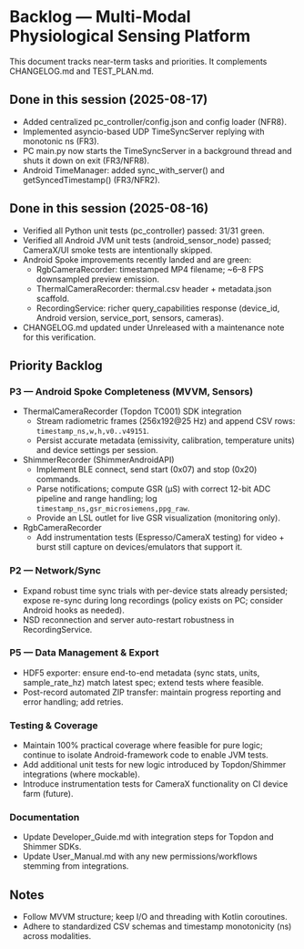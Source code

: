 # Backlog — Multi-Modal Physiological Sensing Platform

This document tracks near-term tasks and priorities. It complements CHANGELOG.md and TEST_PLAN.md.

## Done in this session (2025-08-17)
- Added centralized pc_controller/config.json and config loader (NFR8).
- Implemented asyncio-based UDP TimeSyncServer replying with monotonic ns (FR3).
- PC main.py now starts the TimeSyncServer in a background thread and shuts it down on exit (FR3/NFR8).
- Android TimeManager: added sync_with_server() and getSyncedTimestamp() (FR3/NFR2).

## Done in this session (2025-08-16)
- Verified all Python unit tests (pc_controller) passed: 31/31 green.
- Verified all Android JVM unit tests (android_sensor_node) passed; CameraX/UI smoke tests are intentionally skipped.
- Android Spoke improvements recently landed and are green:
  - RgbCameraRecorder: timestamped MP4 filename; ~6–8 FPS downsampled preview emission.
  - ThermalCameraRecorder: thermal.csv header + metadata.json scaffold.
  - RecordingService: richer query_capabilities response (device_id, Android version, service_port, sensors, cameras).
- CHANGELOG.md updated under Unreleased with a maintenance note for this verification.

## Priority Backlog

### P3 — Android Spoke Completeness (MVVM, Sensors)
- ThermalCameraRecorder (Topdon TC001) SDK integration
  - Stream radiometric frames (256x192@25 Hz) and append CSV rows: `timestamp_ns,w,h,v0..v49151`.
  - Persist accurate metadata (emissivity, calibration, temperature units) and device settings per session.
- ShimmerRecorder (ShimmerAndroidAPI)
  - Implement BLE connect, send start (0x07) and stop (0x20) commands.
  - Parse notifications; compute GSR (μS) with correct 12-bit ADC pipeline and range handling; log `timestamp_ns,gsr_microsiemens,ppg_raw`.
  - Provide an LSL outlet for live GSR visualization (monitoring only).
- RgbCameraRecorder
  - Add instrumentation tests (Espresso/CameraX testing) for video + burst still capture on devices/emulators that support it.

### P2 — Network/Sync
- Expand robust time sync trials with per-device stats already persisted; expose re-sync during long recordings (policy exists on PC; consider Android hooks as needed).
- NSD reconnection and server auto-restart robustness in RecordingService.

### P5 — Data Management & Export
- HDF5 exporter: ensure end-to-end metadata (sync stats, units, sample_rate_hz) match latest spec; extend tests where feasible.
- Post-record automated ZIP transfer: maintain progress reporting and error handling; add retries.

### Testing & Coverage
- Maintain 100% practical coverage where feasible for pure logic; continue to isolate Android-framework code to enable JVM tests.
- Add additional unit tests for new logic introduced by Topdon/Shimmer integrations (where mockable).
- Introduce instrumentation tests for CameraX functionality on CI device farm (future).

### Documentation
- Update Developer_Guide.md with integration steps for Topdon and Shimmer SDKs.
- Update User_Manual.md with any new permissions/workflows stemming from integrations.

## Notes
- Follow MVVM structure; keep I/O and threading with Kotlin coroutines.
- Adhere to standardized CSV schemas and timestamp monotonicity (ns) across modalities.
